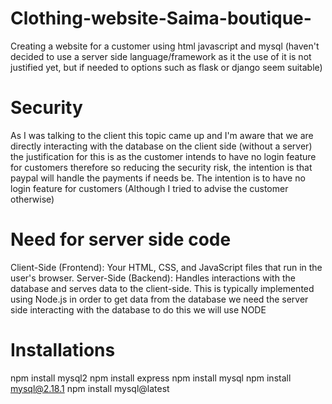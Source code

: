 # Clothing-website-Saima-boutique-
Creating a website for a customer using html javascript and mysql (haven't decided to use a server side language/framework as it the use of it is not justified yet, but if needed to options such as flask or django seem suitable)

# Security
As I was talking to the client this topic came up and I'm aware that we are directly interacting with the database on the client side (without a server) the justification for this is as the customer intends to have no login feature for customers therefore so reducing the security risk, the intention is that paypal will handle the payments if needs be. The intention is to have no login feature for customers (Although I tried to advise the customer otherwise)

# Need for server side code
Client-Side (Frontend): Your HTML, CSS, and JavaScript files that run in the user's browser.
Server-Side (Backend): Handles interactions with the database and serves data to the client-side. This is typically implemented using Node.js
in order to get data from the database we need the server side interacting with the database to do this we will use NODE



# Installations
npm install mysql2
npm install express
npm install mysql
npm install mysql@2.18.1
npm install mysql@latest
